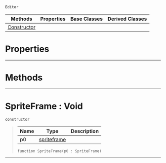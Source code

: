  `Editor`

|Methods|Properties|Base Classes|Derived Classes|
|---|---|---|---|
|[ Constructor](https://github.com/ZilchEngine/ZilchDocs/blob/master/code_reference/class_reference/spriteframe.md#spriteframe-void)| | | |


 #  Properties


---  
 #  Methods


---  
 #  SpriteFrame : Void

 `constructor`

> 
> |Name|Type|Description|
> |---|---|---|
> |p0|[spriteframe](https://github.com/ZilchEngine/ZilchDocs/blob/master/code_reference/class_reference/spriteframe.md)| |
> ``` lang=cpp, name=Nada
> function SpriteFrame(p0 : SpriteFrame)
> ``` 


---  
 

 